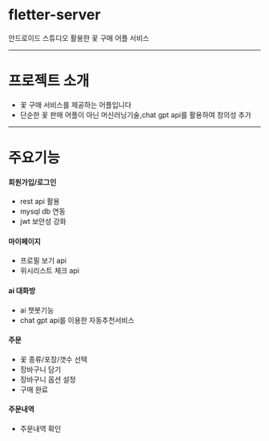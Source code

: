 # fletter-server

안드로이드 스튜디오 활용한 꽃 구매 어플 서비스 
- - -
# 프로젝트 소개


+ 꽃 구매 서비스를 제공하는 어플입니다
+ 단순한 꽃 판매 어플이 아닌 머신러닝기술,chat gpt api를 활용하여 창의성 추가
- - -
# 주요기능


#### 회원가입/로그인
+ rest api 활용
+ mysql db 연동
+ jwt 보안성 강화

#### 마이페이지
+ 프로필 보기 api
+ 위시리스트 체크 api

#### ai 대화방
+ ai 챗봇기능
+ chat gpt api를 이용한 자동추천서비스

#### 주문
+ 꽃 종류/포장/갯수 선택
+ 장바구니 담기
+ 장바구니 옵션 설정
+ 구매 완료
#### 주문내역
+ 주문내역 확인

